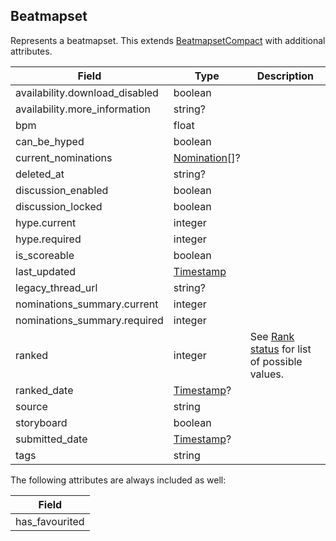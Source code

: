## Beatmapset

Represents a beatmapset. This extends [BeatmapsetCompact](#beatmapsetcompact) with additional attributes.

Field                          | Type                         | Description
------------------------------ | ---------------------------- | -----------------------------------------------------------------------
availability.download_disabled | boolean                      | |
availability.more_information  | string?                      | |
bpm                            | float                        | |
can_be_hyped                   | boolean                      | |
current_nominations            | [Nomination](#Nomination)[]? | |
deleted_at                     | string?                      | |
discussion_enabled             | boolean                      | |
discussion_locked              | boolean                      | |
hype.current                   | integer                      | |
hype.required                  | integer                      | |
is_scoreable                   | boolean                      | |
last_updated                   | [Timestamp](#timestamp)      | |
legacy_thread_url              | string?                      | |
nominations_summary.current    | integer                      | |
nominations_summary.required   | integer                      | |
ranked                         | integer                      | See [Rank status](#beatmapset-rank-status) for list of possible values.
ranked_date                    | [Timestamp](#timestamp)?     | |
source                         | string                       | |
storyboard                     | boolean                      | |
submitted_date                 | [Timestamp](#timestamp)?     | |
tags                           | string                       | |

The following attributes are always included as well:

| Field          |
| -------------- |
| has_favourited |
